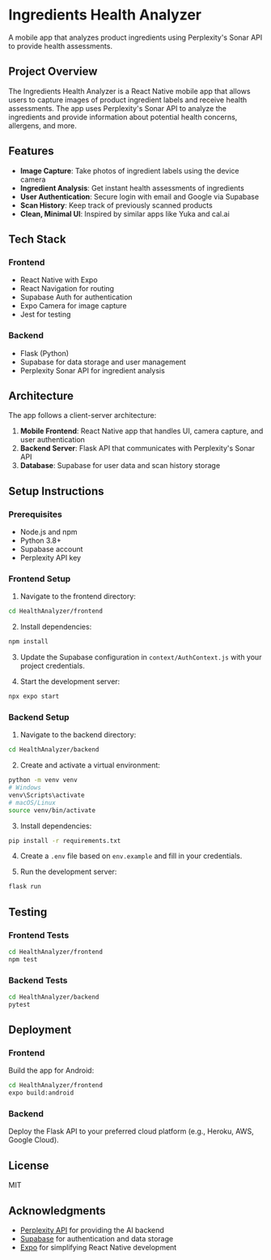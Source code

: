 # Ingredients Health Analyzer

A mobile app that analyzes product ingredients using Perplexity's Sonar API to provide health assessments.

## Project Overview

The Ingredients Health Analyzer is a React Native mobile app that allows users to capture images of product ingredient labels and receive health assessments. The app uses Perplexity's Sonar API to analyze the ingredients and provide information about potential health concerns, allergens, and more.

## Features

- **Image Capture**: Take photos of ingredient labels using the device camera
- **Ingredient Analysis**: Get instant health assessments of ingredients
- **User Authentication**: Secure login with email and Google via Supabase
- **Scan History**: Keep track of previously scanned products
- **Clean, Minimal UI**: Inspired by similar apps like Yuka and cal.ai

## Tech Stack

### Frontend
- React Native with Expo
- React Navigation for routing
- Supabase Auth for authentication
- Expo Camera for image capture
- Jest for testing

### Backend
- Flask (Python)
- Supabase for data storage and user management
- Perplexity Sonar API for ingredient analysis

## Architecture

The app follows a client-server architecture:

1. **Mobile Frontend**: React Native app that handles UI, camera capture, and user authentication
2. **Backend Server**: Flask API that communicates with Perplexity's Sonar API
3. **Database**: Supabase for user data and scan history storage

## Setup Instructions

### Prerequisites
- Node.js and npm
- Python 3.8+
- Supabase account
- Perplexity API key

### Frontend Setup
1. Navigate to the frontend directory:
```bash
cd HealthAnalyzer/frontend
```

2. Install dependencies:
```bash
npm install
```

3. Update the Supabase configuration in `context/AuthContext.js` with your project credentials.

4. Start the development server:
```bash
npx expo start
```

### Backend Setup
1. Navigate to the backend directory:
```bash
cd HealthAnalyzer/backend
```

2. Create and activate a virtual environment:
```bash
python -m venv venv
# Windows
venv\Scripts\activate
# macOS/Linux
source venv/bin/activate
```

3. Install dependencies:
```bash
pip install -r requirements.txt
```

4. Create a `.env` file based on `env.example` and fill in your credentials.

5. Run the development server:
```bash
flask run
```

## Testing

### Frontend Tests
```bash
cd HealthAnalyzer/frontend
npm test
```

### Backend Tests
```bash
cd HealthAnalyzer/backend
pytest
```

## Deployment

### Frontend
Build the app for Android:
```bash
cd HealthAnalyzer/frontend
expo build:android
```

### Backend
Deploy the Flask API to your preferred cloud platform (e.g., Heroku, AWS, Google Cloud).

## License

MIT

## Acknowledgments

- [Perplexity API](https://www.perplexity.ai/) for providing the AI backend
- [Supabase](https://supabase.io/) for authentication and data storage
- [Expo](https://expo.dev/) for simplifying React Native development 